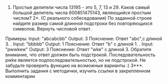 1. Простые делители числа 13195 - это 5, 7, 13 и 29.
Каков самый большой делитель числа 600851475143, являющийся простым числом?
2*. (С реального собеседования) По заданной строке найдите размер самой длинной подстроки без повторяющихся символов. Вернуть числовой ответ.

Примеры:
Input: "abcabcbb"
Output: 3
Пояснение: Ответ "abc",с длиной 3.
.
Input: "bbbbb"
Output: 1
Пояснение: Ответ "b" с длиной 1.
.
Input: "pwwkew"
Output: 3
Пояснение: Ответ "wke" с длиной 3. Обратите внимание, что ответ должен быть подстрокой. Последовательность pwke является подпоследовательностью, но не подстрокой.
Не забудьте проверить функцию на возможные варианты :)
3***. Выполнить задания с методички, изучить ссылки в закрепленном комментарии
